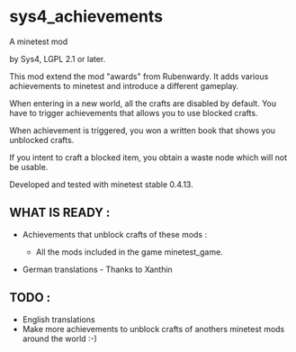 # sys4_achievements
A minetest mod

by Sys4, LGPL 2.1 or later.

This mod extend the mod "awards" from Rubenwardy.
It adds various achievements to minetest and introduce a different gameplay.

When entering in a new world, all the crafts are disabled by default. You have to trigger achievements that allows you to use blocked crafts.

When achievement is triggered, you won a written book that shows you unblocked crafts.

If you intent to craft a blocked item, you obtain a waste node which will not be usable.

Developed and tested with minetest stable 0.4.13.

WHAT IS READY :
---------------

- Achievements that unblock crafts of these mods :
  - All the mods included in the game minetest_game.
  
- German translations - Thanks to Xanthin

TODO :
------

- English translations
- Make more achievements to unblock crafts of anothers minetest mods around the world :-)